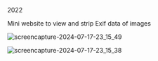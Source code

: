 2022

Mini website to view and strip Exif data of images

![screencapture-2024-07-17-23_15_49](https://github.com/user-attachments/assets/a7dd8524-7172-442e-a738-da1cabf9cdb2)

![screencapture-2024-07-17-23_15_38](https://github.com/user-attachments/assets/b45f8815-fd69-4667-974b-106cd70ec22e)
